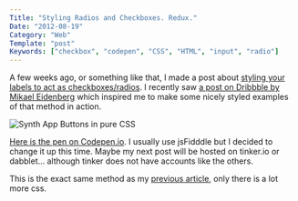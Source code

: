 ```yaml
---
Title: "Styling Radios and Checkboxes. Redux."
Date: "2012-08-19"
Category: "Web"
Template: "post"
Keywords: ["checkbox", "codepen", "CSS", "HTML", "input", "radio"]
---
```


A few weeks ago, or something like that, I made a post about [styling your labels to act as checkboxes/radios](http://ohdoylerules.com/web/radio-checkboxes/ "Styling radio and checkbox inputs"). I recently saw [a post on Dribbble by Mikael Eidenberg](http://dribbble.com/shots/693245-Untitled-iPhone-synth-app-waveforms "iPhone-synth-app-waveforms") which inspired me to make some nicely styled examples of that method in action.

<div class="center">
  <img src="http://ohdoylerules.com/content/images/synthappbuttons.png" alt="Synth App Buttons in pure CSS">
</div>

[Here is the pen on Codepen.io](http://codepen.io/james2doyle/pen/AKblD "Synth App Buttons"). I usually use jsFidddle but I decided to change it up this time. Maybe my next post will be hosted on tinker.io or dabblet… although tinker does not have accounts like the others.

This is the exact same method as my [previous article](http://ohdoylerules.com/web/radio-checkboxes/ "Styling radio and checkbox inputs"), only there is a lot more css.
